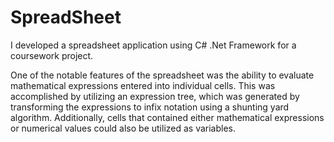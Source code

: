 # SpreadSheet

I developed a spreadsheet application using C# .Net Framework for a coursework project. 

One of the notable features of the spreadsheet was the ability to evaluate mathematical expressions entered into individual cells. This was accomplished by utilizing an expression tree, which was generated by transforming the expressions to infix notation using a shunting yard algorithm. Additionally, cells that contained either mathematical expressions or numerical values could also be utilized as variables.
